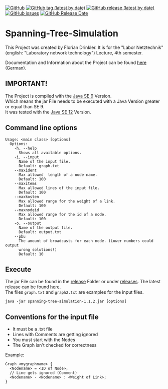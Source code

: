 [![GitHub](https://img.shields.io/github/license/drinkler/Spanning-Tree-Simulation)](https://github.com/Drinkler/Spanning-Tree-Simulation/blob/master/LICENSE)
[![GitHub tag (latest by date)](https://img.shields.io/github/v/tag/drinkler/Spanning-Tree-Simulation)](https://github.com/Drinkler/Spanning-Tree-Simulation/tree/v1.1.2)
[![GitHub release (latest by date)](https://img.shields.io/github/v/release/drinkler/Spanning-Tree-Simulation)](https://github.com/Drinkler/Spanning-Tree-Simulation/releases/latest)
[![GitHub issues](https://img.shields.io/github/issues/drinkler/Spanning-Tree-Simulation)](https://github.com/Drinkler/Spanning-Tree-Simulation/issues)
[![GitHub Release Date](https://img.shields.io/github/release-date/drinkler/Spanning-Tree-Simulation)](https://github.com/Drinkler/Spanning-Tree-Simulation/releases)

# Spanning-Tree-Simulation

This Project was created by Florian Drinkler. It is for the "Labor Netztechnik" (english: "Laboratory network technology") Lecture, 4th semester.

Documentation and Information about the Project can be found [here](doc/) (German). 

## IMPORTANT!

The Project is compiled with the [Java SE 9](https://www.oracle.com/java/technologies/javase/javase9-archive-downloads.html) Version. 
<br/>Which means the jar File needs to be executed with a Java Version greater or equal than SE 9.
<br/>It was tested with the [Java SE 12](https://www.oracle.com/java/technologies/javase/jdk12-archive-downloads.html) Version.

## Command line options

```
Usage: <main class> [options]
  Options:
    -h, --help
      Shows all available options.
    -i, --input
      Name of the input file.
      Default: graph.txt
    --maxident
      Max allowed  length of a node name.
      Default: 100
    --maxitems
      Max allowed lines of the input file.
      Default: 100
    --maxkosten
      Max allowed range for the weight of a link.
      Default: 100
    --maxnodeid
      Max allowed range for the id of a node.
      Default: 100
    -o, --output
      Name of the output file.
      Default: output.txt
    --pbu
      The amount of broadcasts for each node. (Lower numbers could output
      wrong solutions!)
      Default: 10
```

## Execute

The jar File can be found in the [release](release/) Folder or under [releases](https://github.com/Drinkler/Spanning-Tree-Simulation/releases). The latest release can be found [here](https://github.com/Drinkler/Spanning-Tree-Simulation/releases/latest).
<br/>
 The files `graph.txt` and `graph2.txt` are examples for the input files.

```
java -jar spanning-tree-simulation-1.1.2.jar [options]
```

## Conventions for the input file

-   It must be a .txt file
-   Lines with Comments are getting ignored
-   You must start with the Nodes
-   The Graph isn't checked for correctness

Example:

```
Graph <mygraphname> {
  <Nodename> = <ID of Node>;
  // Line gets ignored (Comment)
  <Nodename> - <Nodename> : <Weight of Link>;
}
```
